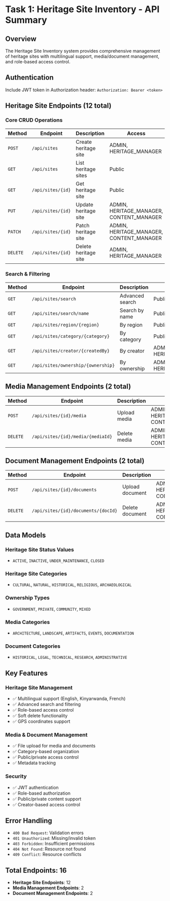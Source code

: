 # Task 1: Heritage Site Inventory - API Summary

## Overview
The Heritage Site Inventory system provides comprehensive management of heritage sites with multilingual support, media/document management, and role-based access control.

## Authentication
Include JWT token in Authorization header: `Authorization: Bearer <token>`

## Heritage Site Endpoints (12 total)

### Core CRUD Operations
| Method | Endpoint | Description | Access |
|--------|----------|-------------|---------|
| `POST` | `/api/sites` | Create heritage site | ADMIN, HERITAGE_MANAGER |
| `GET` | `/api/sites` | List heritage sites | Public |
| `GET` | `/api/sites/{id}` | Get heritage site | Public |
| `PUT` | `/api/sites/{id}` | Update heritage site | ADMIN, HERITAGE_MANAGER, CONTENT_MANAGER |
| `PATCH` | `/api/sites/{id}` | Patch heritage site | ADMIN, HERITAGE_MANAGER, CONTENT_MANAGER |
| `DELETE` | `/api/sites/{id}` | Delete heritage site | ADMIN, HERITAGE_MANAGER |

### Search & Filtering
| Method | Endpoint | Description | Access |
|--------|----------|-------------|---------|
| `GET` | `/api/sites/search` | Advanced search | Public |
| `GET` | `/api/sites/search/name` | Search by name | Public |
| `GET` | `/api/sites/region/{region}` | By region | Public |
| `GET` | `/api/sites/category/{category}` | By category | Public |
| `GET` | `/api/sites/creator/{createdBy}` | By creator | ADMIN, HERITAGE_MANAGER |
| `GET` | `/api/sites/ownership/{ownership}` | By ownership | ADMIN, HERITAGE_MANAGER |

## Media Management Endpoints (2 total)

| Method | Endpoint | Description | Access |
|--------|----------|-------------|---------|
| `POST` | `/api/sites/{id}/media` | Upload media | ADMIN, HERITAGE_MANAGER, CONTENT_MANAGER |
| `DELETE` | `/api/sites/{id}/media/{mediaId}` | Delete media | ADMIN, HERITAGE_MANAGER, CONTENT_MANAGER |

## Document Management Endpoints (2 total)

| Method | Endpoint | Description | Access |
|--------|----------|-------------|---------|
| `POST` | `/api/sites/{id}/documents` | Upload document | ADMIN, HERITAGE_MANAGER, CONTENT_MANAGER |
| `DELETE` | `/api/sites/{id}/documents/{docId}` | Delete document | ADMIN, HERITAGE_MANAGER, CONTENT_MANAGER |

## Data Models

### Heritage Site Status Values
- `ACTIVE`, `INACTIVE`, `UNDER_MAINTENANCE`, `CLOSED`

### Heritage Site Categories
- `CULTURAL`, `NATURAL`, `HISTORICAL`, `RELIGIOUS`, `ARCHAEOLOGICAL`

### Ownership Types
- `GOVERNMENT`, `PRIVATE`, `COMMUNITY`, `MIXED`

### Media Categories
- `ARCHITECTURE`, `LANDSCAPE`, `ARTIFACTS`, `EVENTS`, `DOCUMENTATION`

### Document Categories
- `HISTORICAL`, `LEGAL`, `TECHNICAL`, `RESEARCH`, `ADMINISTRATIVE`

## Key Features

### Heritage Site Management
- ✅ Multilingual support (English, Kinyarwanda, French)
- ✅ Advanced search and filtering
- ✅ Role-based access control
- ✅ Soft delete functionality
- ✅ GPS coordinates support

### Media & Document Management
- ✅ File upload for media and documents
- ✅ Category-based organization
- ✅ Public/private access control
- ✅ Metadata tracking

### Security
- ✅ JWT authentication
- ✅ Role-based authorization
- ✅ Public/private content support
- ✅ Creator-based access control

## Error Handling
- `400 Bad Request`: Validation errors
- `401 Unauthorized`: Missing/invalid token
- `403 Forbidden`: Insufficient permissions
- `404 Not Found`: Resource not found
- `409 Conflict`: Resource conflicts

## Total Endpoints: 16
- **Heritage Site Endpoints**: 12
- **Media Management Endpoints**: 2
- **Document Management Endpoints**: 2 